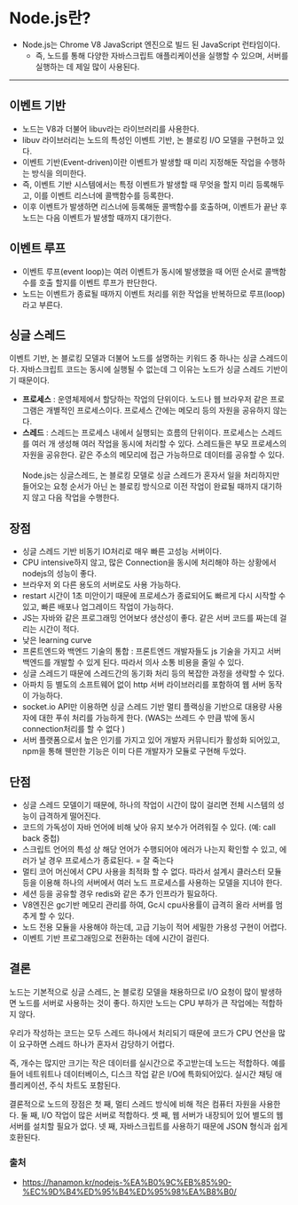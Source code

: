 # Node.js란?
- Node.js는 Chrome V8 JavaScript 엔진으로 빌드 된 JavaScript 런타임이다.
  - 즉, 노드를 통해 다양한 자바스크립트 애플리케이션을 실행할 수 있으며, 서버를 실행하는 데 제일 많이 사용된다.
---
## 이벤트 기반
- 노드는 V8과 더불어 libuv라는 라이브러리를 사용한다.
- libuv 라이브러리는 노드의 특성인 이벤트 기반, 논 블로킹 I/O 모델을 구현하고 있다.
- 이벤트 기반(Event-driven)이란 이벤트가 발생할 때 미리 지정해둔 작업을 수행하는 방식을 의미한다.
- 즉, 이벤트 기반 시스템에서는 특정 이벤트가 발생할 때 무엇을 할지 미리 등록해두고, 이를 이벤트 리스너에 콜백함수를 등록한다.
- 이후 이벤트가 발생하면 리스너에 등록해둔 콜백함수를 호출하며, 이벤트가 끝난 후 노드는 다음 이벤트가 발생할 때까지 대기한다.
## 이벤트 루프
- 이벤트 루프(event loop)는 여러 이벤트가 동시에 발생했을 때 어떤 순서로 콜백함수를 호출 할지를 이벤트 루프가 판단한다.
- 노드는 이벤트가 종료될 때까지 이벤트 처리를 위한 작업을 반복하므로 루프(loop)라고 부른다.
## 싱글 스레드
이벤트 기반, 논 블로킹 모델과 더불어 노드를 설명하는 키워드 중 하나는 싱글 스레드이다.
자바스크립트 코드는 동시에 실행될 수 없는데 그 이유는 노드가 싱글 스레드 기반이기 때문이다.
- <b>프로세스</b> : 운영체제에서 할당하는 작업의 단위이다. 노드나 웹 브라우저 같은 프로그램은 개별적인 프로세스이다. 프로세스 간에는 메모리 등의 자원을 공유하지 않는다.
- <b>스레드</b> : 스레드는 프로세스 내에서 실행되는 흐름의 단위이다. 
프로세스는 스레드를 여러 개 생성해 여러 작업을 동시에 처리할 수 있다. 스레드들은 부모 프로세스의 자원을 공유한다. 같은 주소의 메모리에 접근 가능하므로 데이터를 공유할 수 있다.<br>  
Node.js는 싱글스레드, 논 블로킹 모델로 싱글 스레드가 혼자서 일을 처리하지만 들어오는 요청 순서가 아닌 논 블로킹 방식으로 이전 작업이 완료될 때까지 대기하지 않고 다음 작업을 수행한다.
## 장점
- 싱글 스레드 기반 비동기 IO처리로 매우 빠른 고성능 서버이다.
- CPU intensive하지 않고, 많은 Connection을 동시에 처리해야 하는 상황에서 nodejs의 성능이 좋다.
- 브라우저 외 다른 용도의 서버로도 사용 가능하다.
- restart 시간이 1초 미안이기 때문에 프로세스가 종료되어도 빠르게 다시 시작할 수 있고, 빠른 배포나 업그레이드 작업이 가능하다.
- JS는 자바와 같은 프로그래밍 언어보다 생산성이 좋다. 같은 서버 코드를 짜는데 걸리는 시간이 적다.
- 낮은 learning curve
- 프론트엔드와 백엔드 기술의 통합 : 프론트엔드 개발자들도 js 기술을 가지고 서버 백엔드를 개발할 수 있게 된다. 따라서 의사 소통 비용을 줄일 수 있다.
- 싱글 스레드기 때문에 스레드간의 동기화 처리 등의 복잡한 과정을 생략할 수 있다.
- 아파치 등 별도의 소프트웨어 없이 http 서버 라이브러리를 포함하여 웹 서버 동작이 가능하다.
- socket.io API만 이용하면 싱글 스레드 기반 멀티 플랙싱을 기반으로 대용량 사용자에 대한 푸쉬 처리를 가능하게 한다. (WAS는 쓰레드 수 만큼 밖에 동시 connection처리를 할 수 없다 )
- 서버 플랫폼으로서 높은 인기를 가지고 있어 개발자 커뮤니티가 활성화 되어있고, npm을 통해 웬만한 기능은 이미 다른 개발자가 모듈로 구현해 두었다.
## 단점
- 싱글 스레드 모델이기 때문에, 하나의 작업이 시간이 많이 걸리면 전체 시스템의 성능이 급격하게 떨어진다.
- 코드의 가독성이 자바 언어에 비해 낮아 유지 보수가 어려워질 수 있다. (예: call back 중첩)
- 스크립트 언어의 특성 상 해당 언어가 수행되어야 에러가 나는지 확인할 수 있고, 에러가 날 경우 프로세스가 종료된다. = 잘 죽는다
- 멀티 코어 머신에서 CPU 사용을 최적화 할 수 없다. 따라서 설계시 클러스터 모듈 등을 이용해 하나의 서버에서 여러 노드 프로세스를 사용하는 모델을 지녀야 한다.
- 세션 등을 공유할 경우 redis와 같은 추가 인프라가 필요하다.
- V8엔진은 gc기반 메모리 관리를 하여, Gc시 cpu사용률이 급격히 올라 서버를 멈추게 할 수 있다.
- 노드 전용 모듈을 사용해야 하는데, 고급 기능이 적어 세밀한 가용성 구현이 어렵다.
- 이벤트 기반 프로그래밍으로 전환하는 데에 시간이 걸린다.
## 결론
노드는 기본적으로 싱글 스레드, 논 블로킹 모델을 채용하므로 I/O 요청이 많이 발생하면 노드를 서버로 사용하는 것이 좋다.
하지만 노드는 CPU 부하가 큰 작업에는 적합하지 않다.

우리가 작성하는 코드는 모두 스레드 하나에서 처리되기 때문에 코드가 CPU 연산을 많이 요구하면 스레드 하나가 혼자서 감당하기 어렵다.

즉, 개수는 많지만 크기는 작은 데이터를 실시간으로 주고받는데 노드는 적합하다. 예를 들어 네트워트나 데이터베이스, 디스크 작업 같은 I/O에 특화되어있다. 실시간 채팅 애플리케이션, 주식 차트도 포함된다.

결론적으로 노드의 장점은 첫 째, 멀티 스레드 방식에 비해 적은 컴퓨터 자원을 사용한다. 둘 째, I/O 작업이 많은 서버로 적합하다. 셋 째, 웹 서버가 내장되어 있어 별도의 웹서버를 설치할 필요가 없다. 넷 째, 자바스크립트를 사용하기 때문에 JSON 형식과 쉽게 호환된다.


### 출처 
- https://hanamon.kr/nodejs-%EA%B0%9C%EB%85%90-%EC%9D%B4%ED%95%B4%ED%95%98%EA%B8%B0/